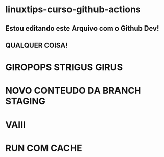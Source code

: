 # linuxtips-curso-github-actions


## Estou editando este Arquivo com o Github Dev!

## QUALQUER COISA!

# GIROPOPS STRIGUS GIRUS

# NOVO CONTEUDO DA BRANCH STAGING

# VAIII

# RUN COM CACHE
